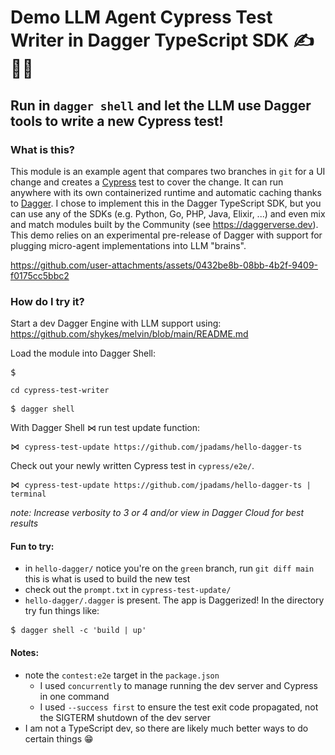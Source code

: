 # Demo LLM Agent Cypress Test Writer in Dagger TypeScript SDK ✍️ 🤖🧪

## Run in `dagger shell` and let the LLM use Dagger tools to write a new Cypress test!

### What is this?
This module is an example agent that compares two branches in `git` for a UI change and creates a [Cypress](https://www.cypress.io) test to cover the change. It can run anywhere with its own containerized runtime and automatic caching thanks to [Dagger](https://github.com/dagger.io). I chose to implement this in the Dagger TypeScript SDK, but you can use any of the SDKs (e.g. Python, Go, PHP, Java, Elixir, ...) and even mix and match modules built by the Community (see https://daggerverse.dev). This demo relies on an experimental pre-release of Dagger with support for plugging micro-agent implementations into LLM "brains".

https://github.com/user-attachments/assets/0432be8b-08bb-4b2f-9409-f0175cc5bbc2

### How do I try it?
Start a dev Dagger Engine with LLM support using:
https://github.com/shykes/melvin/blob/main/README.md

Load the module into Dagger Shell:
<pre>$</pre><code>cd cypress-test-writer</code>
<pre>$ <code>dagger shell</pre></code>

With Dagger Shell ⋈ run test update function:
<pre>⋈ <code>cypress-test-update https://github.com/jpadams/hello-dagger-ts</pre></code>

Check out your newly written Cypress test in `cypress/e2e/`.
<pre>⋈ <code>cypress-test-update https://github.com/jpadams/hello-dagger-ts | terminal</pre></code>

*note: Increase verbosity to 3 or 4 and/or view in Dagger Cloud for best results*

#### Fun to try:
- in `hello-dagger/` notice you're on the `green` branch, run `git diff main` this is what is used to build the new test
- check out the `prompt.txt` in `cypress-test-update/`
- `hello-dagger/.dagger` is present. The app is Daggerized! In the directory try fun things like:
<pre>$ <code>dagger shell -c 'build | up'</pre></code>

#### Notes:
- note the `contest:e2e` target in the `package.json`
  - I used `concurrently` to manage running the dev server and Cypress in one command
  - I used `--success first` to ensure the test exit code propagated, not the SIGTERM shutdown of the dev server
- I am not a TypeScript dev, so there are likely much better ways to do certain things 😁
